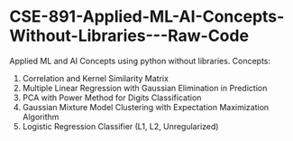 # CSE-891-Applied-ML-AI-Concepts-Without-Libraries---Raw-Code

Applied ML and AI Concepts using python without libraries. Concepts: 

<ol>
<li>Correlation and Kernel Similarity Matrix</li>
<li>Multiple Linear Regression with Gaussian Elimination in Prediction</li>
<li>PCA with Power Method for Digits Classification</li>
<li>Gaussian Mixture Model Clustering with Expectation Maximization Algorithm</li>
<li>Logistic Regression Classifier (L1, L2, Unregularized) </li>
</ol>
